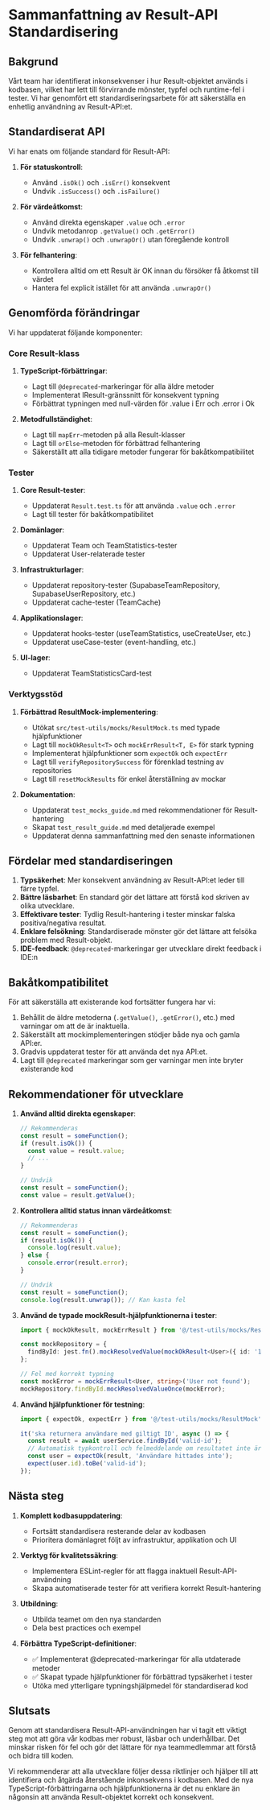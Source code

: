 # Sammanfattning av Result-API Standardisering

## Bakgrund

Vårt team har identifierat inkonsekvenser i hur Result-objektet används i kodbasen, vilket har lett till förvirrande mönster, typfel och runtime-fel i tester. Vi har genomfört ett standardiseringsarbete för att säkerställa en enhetlig användning av Result-API:et.

## Standardiserat API

Vi har enats om följande standard för Result-API:

1. **För statuskontroll**:
   - Använd `.isOk()` och `.isErr()` konsekvent
   - Undvik `.isSuccess()` och `.isFailure()`

2. **För värdeåtkomst**:
   - Använd direkta egenskaper `.value` och `.error`
   - Undvik metodanrop `.getValue()` och `.getError()`
   - Undvik `.unwrap()` och `.unwrapOr()` utan föregående kontroll

3. **För felhantering**:
   - Kontrollera alltid om ett Result är OK innan du försöker få åtkomst till värdet
   - Hantera fel explicit istället för att använda `.unwrapOr()`

## Genomförda förändringar

Vi har uppdaterat följande komponenter:

### Core Result-klass

1. **TypeScript-förbättringar**:
   - Lagt till `@deprecated`-markeringar för alla äldre metoder
   - Implementerat IResult-gränssnitt för konsekvent typning
   - Förbättrat typningen med null-värden för .value i Err och .error i Ok

2. **Metodfullständighet**:
   - Lagt till `mapErr`-metoden på alla Result-klasser
   - Lagt till `orElse`-metoden för förbättrad felhantering
   - Säkerställt att alla tidigare metoder fungerar för bakåtkompatibilitet

### Tester
1. **Core Result-tester**:
   - Uppdaterat `Result.test.ts` för att använda `.value` och `.error`
   - Lagt till tester för bakåtkompatibilitet

2. **Domänlager**:
   - Uppdaterat Team och TeamStatistics-tester
   - Uppdaterat User-relaterade tester

3. **Infrastrukturlager**:
   - Uppdaterat repository-tester (SupabaseTeamRepository, SupabaseUserRepository, etc.)
   - Uppdaterat cache-tester (TeamCache)

4. **Applikationslager**:
   - Uppdaterat hooks-tester (useTeamStatistics, useCreateUser, etc.)
   - Uppdaterat useCase-tester (event-handling, etc.)

5. **UI-lager**:
   - Uppdaterat TeamStatisticsCard-test

### Verktygsstöd

1. **Förbättrad ResultMock-implementering**:
   - Utökat `src/test-utils/mocks/ResultMock.ts` med typade hjälpfunktioner
   - Lagt till `mockOkResult<T>` och `mockErrResult<T, E>` för stark typning
   - Implementerat hjälpfunktioner som `expectOk` och `expectErr`
   - Lagt till `verifyRepositorySuccess` för förenklad testning av repositories
   - Lagt till `resetMockResults` för enkel återställning av mockar

2. **Dokumentation**:
   - Uppdaterat `test_mocks_guide.md` med rekommendationer för Result-hantering
   - Skapat `test_result_guide.md` med detaljerade exempel
   - Uppdaterat denna sammanfattning med den senaste informationen

## Fördelar med standardiseringen

1. **Typsäkerhet**: Mer konsekvent användning av Result-API:et leder till färre typfel.
2. **Bättre läsbarhet**: En standard gör det lättare att förstå kod skriven av olika utvecklare.
3. **Effektivare tester**: Tydlig Result-hantering i tester minskar falska positiva/negativa resultat.
4. **Enklare felsökning**: Standardiserade mönster gör det lättare att felsöka problem med Result-objekt.
5. **IDE-feedback**: `@deprecated`-markeringar ger utvecklare direkt feedback i IDE:n

## Bakåtkompatibilitet

För att säkerställa att existerande kod fortsätter fungera har vi:

1. Behållit de äldre metoderna (`.getValue()`, `.getError()`, etc.) med varningar om att de är inaktuella.
2. Säkerställt att mockimplementeringen stödjer både nya och gamla API:er.
3. Gradvis uppdaterat tester för att använda det nya API:et.
4. Lagt till `@deprecated` markeringar som ger varningar men inte bryter existerande kod

## Rekommendationer för utvecklare

1. **Använd alltid direkta egenskaper**:
   ```typescript
   // Rekommenderas
   const result = someFunction();
   if (result.isOk()) {
     const value = result.value;
     // ...
   }
   
   // Undvik
   const result = someFunction();
   const value = result.getValue();
   ```

2. **Kontrollera alltid status innan värdeåtkomst**:
   ```typescript
   // Rekommenderas
   const result = someFunction();
   if (result.isOk()) {
     console.log(result.value);
   } else {
     console.error(result.error);
   }
   
   // Undvik
   const result = someFunction();
   console.log(result.unwrap()); // Kan kasta fel
   ```

3. **Använd de typade mockResult-hjälpfunktionerna i tester**:
   ```typescript
   import { mockOkResult, mockErrResult } from '@/test-utils/mocks/ResultMock';
   
   const mockRepository = {
     findById: jest.fn().mockResolvedValue(mockOkResult<User>({ id: '1', name: 'Test' }))
   };
   
   // Fel med korrekt typning
   const mockError = mockErrResult<User, string>('User not found');
   mockRepository.findById.mockResolvedValueOnce(mockError);
   ```

4. **Använd hjälpfunktioner för testning**:
   ```typescript
   import { expectOk, expectErr } from '@/test-utils/mocks/ResultMock';
   
   it('ska returnera användare med giltigt ID', async () => {
     const result = await userService.findById('valid-id');
     // Automatisk typkontroll och felmeddelande om resultatet inte är OK
     const user = expectOk(result, 'Användare hittades inte'); 
     expect(user.id).toBe('valid-id');
   });
   ```

## Nästa steg

1. **Komplett kodbasuppdatering**:
   - Fortsätt standardisera resterande delar av kodbasen
   - Prioritera domänlagret följt av infrastruktur, applikation och UI

2. **Verktyg för kvalitetssäkring**:
   - Implementera ESLint-regler för att flagga inaktuell Result-API-användning
   - Skapa automatiserade tester för att verifiera korrekt Result-hantering

3. **Utbildning**:
   - Utbilda teamet om den nya standarden
   - Dela best practices och exempel

4. **Förbättra TypeScript-definitioner**:
   - ✅ Implementerat @deprecated-markeringar för alla utdaterade metoder
   - ✅ Skapat typade hjälpfunktioner för förbättrad typsäkerhet i tester
   - Utöka med ytterligare typningshjälpmedel för standardiserad kod

## Slutsats

Genom att standardisera Result-API-användningen har vi tagit ett viktigt steg mot att göra vår kodbas mer robust, läsbar och underhållbar. Det minskar risken för fel och gör det lättare för nya teammedlemmar att förstå och bidra till koden.

Vi rekommenderar att alla utvecklare följer dessa riktlinjer och hjälper till att identifiera och åtgärda återstående inkonsekvens i kodbasen. Med de nya TypeScript-förbättringarna och hjälpfunktionerna är det nu enklare än någonsin att använda Result-objektet korrekt och konsekvent. 